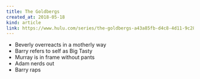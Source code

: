 ```yaml
---
title: The Goldbergs
created_at: 2018-05-18
kind: article
link: https://www.hulu.com/series/the-goldbergs-a43a85fb-d4c8-4d11-9c28-070153643bec
---
```

- Beverly overreacts in a motherly way
- Barry refers to self as Big Tasty
- Murray is in frame without pants
- Adam nerds out
- Barry raps
